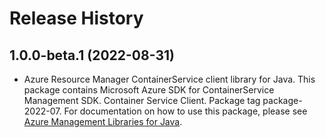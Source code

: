 # Release History

## 1.0.0-beta.1 (2022-08-31)

- Azure Resource Manager ContainerService client library for Java. This package contains Microsoft Azure SDK for ContainerService Management SDK. Container Service Client. Package tag package-2022-07. For documentation on how to use this package, please see [Azure Management Libraries for Java](https://aka.ms/azsdk/java/mgmt).
